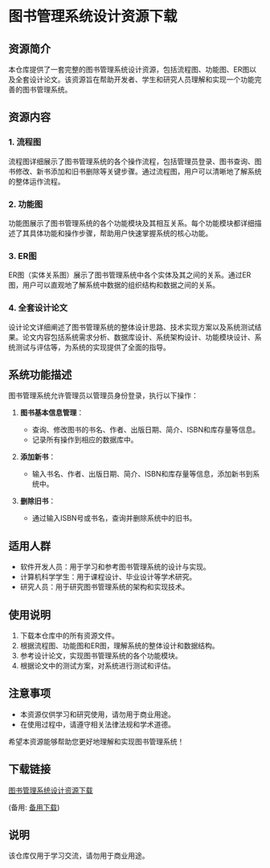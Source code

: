 # 图书管理系统设计资源下载

## 资源简介

本仓库提供了一套完整的图书管理系统设计资源，包括流程图、功能图、ER图以及全套设计论文。该资源旨在帮助开发者、学生和研究人员理解和实现一个功能完善的图书管理系统。

## 资源内容

### 1. 流程图
流程图详细展示了图书管理系统的各个操作流程，包括管理员登录、图书查询、图书修改、新书添加和旧书删除等关键步骤。通过流程图，用户可以清晰地了解系统的整体运作流程。

### 2. 功能图
功能图展示了图书管理系统的各个功能模块及其相互关系。每个功能模块都详细描述了其具体功能和操作步骤，帮助用户快速掌握系统的核心功能。

### 3. ER图
ER图（实体关系图）展示了图书管理系统中各个实体及其之间的关系。通过ER图，用户可以直观地了解系统中数据的组织结构和数据之间的关系。

### 4. 全套设计论文
设计论文详细阐述了图书管理系统的整体设计思路、技术实现方案以及系统测试结果。论文内容包括系统需求分析、数据库设计、系统架构设计、功能模块设计、系统测试与评估等，为系统的实现提供了全面的指导。

## 系统功能描述

图书管理系统允许管理员以管理员身份登录，执行以下操作：

1. **图书基本信息管理**：
   - 查询、修改图书的书名、作者、出版日期、简介、ISBN和库存量等信息。
   - 记录所有操作到相应的数据库中。

2. **添加新书**：
   - 输入书名、作者、出版日期、简介、ISBN和库存量等信息，添加新书到系统中。

3. **删除旧书**：
   - 通过输入ISBN号或书名，查询并删除系统中的旧书。

## 适用人群

- 软件开发人员：用于学习和参考图书管理系统的设计与实现。
- 计算机科学学生：用于课程设计、毕业设计等学术研究。
- 研究人员：用于研究图书管理系统的架构和实现技术。

## 使用说明

1. 下载本仓库中的所有资源文件。
2. 根据流程图、功能图和ER图，理解系统的整体设计和数据结构。
3. 参考设计论文，实现图书管理系统的各个功能模块。
4. 根据论文中的测试方案，对系统进行测试和评估。

## 注意事项

- 本资源仅供学习和研究使用，请勿用于商业用途。
- 在使用过程中，请遵守相关法律法规和学术道德。

希望本资源能够帮助您更好地理解和实现图书管理系统！

## 下载链接
[图书管理系统设计资源下载](https://pan.quark.cn/s/35b14928e806) 

(备用: [备用下载](https://pan.baidu.com/s/19JJpUMLb4Xqr41wWB5Aqlw?pwd=1234))

## 说明

该仓库仅用于学习交流，请勿用于商业用途。
